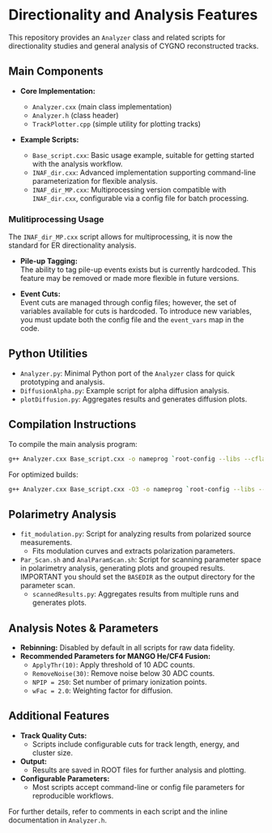 # Directionality and Analysis Features

This repository provides an `Analyzer` class and related scripts for directionality studies and general analysis of CYGNO reconstructed tracks.

## Main Components

- **Core Implementation:**  
  - `Analyzer.cxx` (main class implementation)  
  - `Analyzer.h` (class header)
  - `TrackPlotter.cpp` (simple utility for plotting tracks)

- **Example Scripts:**  
  - `Base_script.cxx`: Basic usage example, suitable for getting started with the analysis workflow.
  - `INAF_dir.cxx`: Advanced implementation supporting command-line parameterization for flexible analysis.
  - `INAF_dir_MP.cxx`: Multiprocessing version compatible with `INAF_dir.cxx`, configurable via a config file for batch processing.

### Mulitiprocessing Usage

The `INAF_dir_MP.cxx` script allows for multiprocessing, it is now the standard for ER directionality analysis.

- **Pile-up Tagging:**  
  The ability to tag pile-up events exists but is currently hardcoded. This feature may be removed or made more flexible in future versions.

- **Event Cuts:**  
  Event cuts are managed through config files; however, the set of variables available for cuts is hardcoded. To introduce new variables, you must update both the config file and the `event_vars` map in the code.

## Python Utilities

- `Analyzer.py`: Minimal Python port of the `Analyzer` class for quick prototyping and analysis.
- `DiffusionAlpha.py`: Example script for alpha diffusion analysis.
- `plotDiffusion.py`: Aggregates results and generates diffusion plots.

## Compilation Instructions

To compile the main analysis program:

```sh
g++ Analyzer.cxx Base_script.cxx -o nameprog `root-config --libs --cflags` -lSpectrum
```

For optimized builds:

```sh
g++ Analyzer.cxx Base_script.cxx -O3 -o nameprog `root-config --libs --cflags` -lSpectrum
```

## Polarimetry Analysis

- `fit_modulation.py`: Script for analyzing results from polarized source measurements.  
  - Fits modulation curves and extracts polarization parameters.
- `Par_Scan.sh` and `AnalParamScan.sh`: Script for scanning parameter space in polarimetry analysis, generating plots and grouped results. IMPORTANT you should set the `BASEDIR` as the output directory for the parameter scan.
  - `scannedResults.py`: Aggregates results from multiple runs and generates plots.

## Analysis Notes & Parameters

- **Rebinning:** Disabled by default in all scripts for raw data fidelity.
- **Recommended Parameters for MANGO He/CF4 Fusion:**
  - `ApplyThr(10)`: Apply threshold of 10 ADC counts.
  - `RemoveNoise(30)`: Remove noise below 30 ADC counts.
  - `NPIP = 250`: Set number of primary ionization points.
  - `wFac = 2.0`: Weighting factor for diffusion.

## Additional Features

- **Track Quality Cuts:**  
  - Scripts include configurable cuts for track length, energy, and cluster size.
- **Output:**  
  - Results are saved in ROOT files for further analysis and plotting.
- **Configurable Parameters:**  
  - Most scripts accept command-line or config file parameters for reproducible workflows.

For further details, refer to comments in each script and the inline documentation in `Analyzer.h`.
